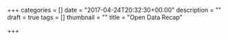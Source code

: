 +++
categories = []
date = "2017-04-24T20:32:30+00:00"
description = ""
draft = true
tags = []
thumbnail = ""
title = "Open Data Recap"

+++
